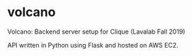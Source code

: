 # volcano
Volcano: Backend server setup for Clique (Lavalab Fall 2019)

API written in Python using Flask and hosted on AWS EC2.
